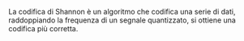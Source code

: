 La codifica di Shannon è un algoritmo che codifica una serie di dati, raddoppiando la frequenza di un segnale quantizzato, si ottiene una codifica più corretta.